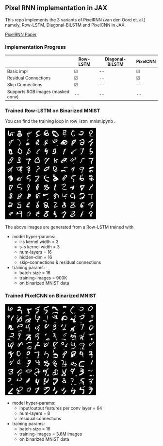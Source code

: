 ## Pixel RNN implementation in JAX

This repo implements the 3 variants of PixelRNN (van den Oord et. al.) namely, Row-LSTM, Diagonal-BiLSTM and PixelCNN in JAX.

[PixelRNN Paper](https://arxiv.org/abs/1601.06759)

### Implementation Progress

<!-- tick mark - "&#x2611;" -->
<!-- cross - "&#x2612;"  -->

||Row-LSTM | Diagonal-BiLSTM | PixelCNN|
|-|--|--|--|
|Basic impl|&#x2611;|--|&#x2611;|
|Residual Connections|&#x2611;|--|&#x2611;|
|Skip Connections|&#x2611;|--|--|
|Supports RGB images (masked conv)|--|--|--|


### Trained Row-LSTM on Binarized MNIST

You can find the training loop in row_lstm_mnist.ipynb . 

<img src="generated_images/row-lstm-binarized-mnist.png" alt="Row-LSTM-Binarized-MNIST" width="300" height="300">

The above images are generated from a Row-LSTM trained with

- model hyper-params:
    - i-s kernel width = 3
    - s-s kernel width = 3
    - num-layers = 16
    - hidden-dim = 16
    - skip-connections & residual connections
- training params:
    - batch-size = 16
    - training-images = 900K
    - on binarized MNIST data


### Trained PixelCNN on Binarized MNIST

<img src="generated_images/pixel-cnn-binarized-mnist.png" alt="PixelCNN-Binarized-MNIST" width="300" height="300">

- model hyper-params:
    - input/output features per conv layer = 64
    - num-layers = 8
    - residual connections
- training params:
    - batch-size = 16
    - training-images = 3.6M images
    - on binarized MNIST data